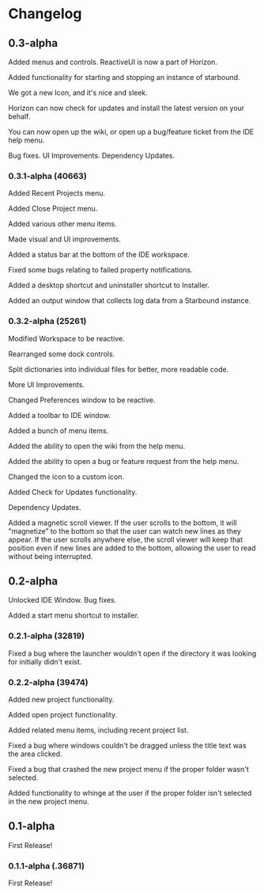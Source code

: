 # Changelog

## 0.3-alpha
Added menus and controls. ReactiveUI is now a part of Horizon.

Added functionality for starting and stopping an instance of starbound.

We got a new Icon, and it's nice and sleek.

Horizon can now check for updates and install the latest version on your behalf.

You can now open up the wiki, or open up a bug/feature ticket from the IDE help menu.

Bug fixes. UI Improvements. Dependency Updates.


### 0.3.1-alpha (40663)
Added Recent Projects menu.

Added Close Project menu.

Added various other menu items.

Made visual and UI improvements.

Added a status bar at the bottom of the IDE workspace.

Fixed some bugs relating to failed property notifications.

Added a desktop shortcut and uninstaller shortcut to Installer.

Added an output window that collects log data from a Starbound instance.

### 0.3.2-alpha (25261)

Modified Workspace to be reactive.

Rearranged some dock controls.

Split dictionaries into individual files for better, more readable code.

More UI Improvements.

Changed Preferences window to be reactive.

Added a toolbar to IDE window.

Added a bunch of menu items.

Added the ability to open the wiki from the help menu.

Added the ability to open a bug or feature request from the help menu.

Changed the icon to a custom icon.

Added Check for Updates functionality.

Dependency Updates.

Added a magnetic scroll viewer. If the user scrolls to the bottom, it will "magnetize" to the bottom so that the user can watch new lines as they appear. If the user scrolls anywhere else, the scroll viewer will keep that position even if new lines are added to the bottom, allowing the user to read without being interrupted.

## 0.2-alpha
Unlocked IDE Window. Bug fixes.

Added a start menu shortcut to installer.

### 0.2.1-alpha (32819)
Fixed a bug where the launcher wouldn't open if the directory it was looking for initially didn't exist.

### 0.2.2-alpha (39474)

Added new project functionality.

Added open project functionality.

Added related menu items, including recent project list.

Fixed a bug where windows couldn't be dragged unless the title text was the area clicked.

Fixed a bug that crashed the new project menu if the proper folder wasn't selected.

Added functionality to whinge at the user if the proper folder isn't selected in the new project menu.

## 0.1-alpha
First Release!

### 0.1.1-alpha (.36871)
First Release!
